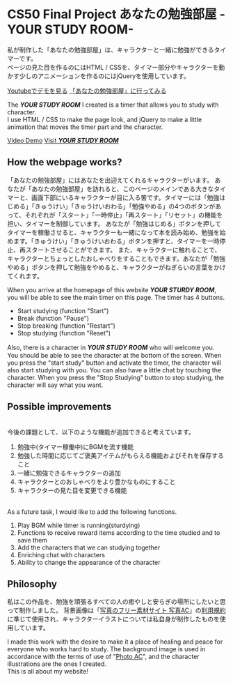 # CS50 Final Project あなたの勉強部屋 -YOUR STUDY ROOM-

私が制作した「あなたの勉強部屋」は、キャラクターと一緒に勉強ができるタイマーです。
<br>ページの見た目を作るのにはHTML / CSSを、タイマー部分やキャラクターを動かす少しのアニメーションを作るのにはjQueryを使用しています。</br>

[Youtubeでデモを見る](https://youtu.be/oWSy3dKHDfk)
[「あなたの勉強部屋」に行ってみる](https://mikalla.github.io/CS50-FinalProject/)

The ***YOUR STUDY ROOM*** I created is a timer that allows you to study with character.
<br>I use HTML / CSS to make the page look, and jQuery to make a little animation that moves the timer part and the character.</br>

[Video Demo](https://youtu.be/oWSy3dKHDfk)
[Visit ***YOUR STUDY ROOM***](https://mikalla.github.io/CS50-FinalProject/)

## How the webpage works?
「あなたの勉強部屋」にはあなたを出迎えてくれるキャラクターがいます。
あなたが「あなたの勉強部屋」を訪れると、このページのメインである大きなタイマーと、画面下部にいるキャラクターが目に入る筈です。タイマーには「勉強はじめる」「きゅうけい」「きゅうけいおわる」「勉強やめる」の4つのボタンがあって、それぞれが「スタート」「一時停止」「再スタート」「リセット」の機能を担い、タイマーを制御しています。
あなたが「勉強はじめる」ボタンを押してタイマーを稼働させると、キャラクターも一緒になって本を読み始め、勉強を始めます。「きゅうけい」「きゅうけいおわる」ボタンを押すと、タイマーを一時停止、再スタートさせることができます。
また、キャラクターに触れることで、キャラクターとちょっとしたおしゃべりをすることもできます。あなたが「勉強やめる」ボタンを押して勉強をやめると、キャラクターがねぎらいの言葉をかけてくれます。

When you arrive at the homepage of this website ***YOUR STURDY ROOM***, you will be able to see the main timer on this page. The timer has 4 buttons.
- Start studying (function "Start")
- Break (function "Pause")
- Stop breaking (function "Restart")
- Stop studying (function "Reset")

Also, there is a character in ***YOUR STUDY ROOM*** who will welcome you.　You should be able to see the character at the bottom of the screen. When you press the "start study" button and activate the timer, the character will also start studying with you. You can also have a little chat by touching the character. When you press the "Stop Studying" button to stop studying, the character will say what you want.

## Possible improvements
<br>今後の課題として、以下のような機能が追加できると考えています。</br>
1. 勉強中(タイマー稼働中)にBGMを流す機能
2. 勉強した時間に応じてご褒美アイテムがもらえる機能およびそれを保存すること
3. 一緒に勉強できるキャラクターの追加
4. キャラクターとのおしゃべりをより豊かなものにすること
5. キャラクターの見た目を変更できる機能

<br>As a future task, I would like to add the following functions.</br>
1. Play BGM while timer is running(sturdying)
2. Functions to receive reward items according to the time studied and to save them
3. Add the characters that we can studying together
4. Enriching chat with characters
5. Ability to change the appearance of the character

## Philosophy
私はこの作品を、勉強を頑張るすべての人の癒やしと安らぎの場所にしたいと思って制作しました。
背景画像は「[写真のフリー素材サイト 写真AC](https://www.photo-ac.com/)」の[利用規約](https://www.photo-ac.com/main/terms)に準じて使用され、キャラクターイラストについては私自身が制作したものを使用しています。

I made this work with the desire to make it a place of healing and peace for everyone who works hard to study.
The background image is used in accordance with the terms of use of "[Photo AC](https://www.photo-ac.com/)", and the character illustrations are the ones I created.
<br>This is all about my website!</br>
